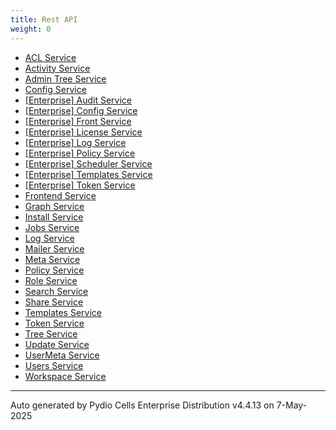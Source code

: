 ```yaml
---
title: Rest API
weight: 0
---
```








* [ACL Service](../acl-service/index)
* [Activity Service](../activity-service/index)
* [Admin Tree Service](../admin-tree-service/index)
* [Config Service](../config-service/index)
* [[Enterprise] Audit Service](../enterprise-audit-service/index)
* [[Enterprise] Config Service](../enterprise-config-service/index)
* [[Enterprise] Front Service](../enterprise-front-service/index)
* [[Enterprise] License Service](../enterprise-license-service/index)
* [[Enterprise] Log Service](../enterprise-log-service/index)
* [[Enterprise] Policy Service](../enterprise-policy-service/index)
* [[Enterprise] Scheduler Service](../enterprise-scheduler-service/index)
* [[Enterprise] Templates Service](../enterprise-templates-service/index)
* [[Enterprise] Token Service](../enterprise-token-service/index)
* [Frontend Service](../frontend-service/index)
* [Graph Service](../graph-service/index)
* [Install Service](../install-service/index)
* [Jobs Service](../jobs-service/index)
* [Log Service](../log-service/index)
* [Mailer Service](../mailer-service/index)
* [Meta Service](../meta-service/index)
* [Policy Service](../policy-service/index)
* [Role Service](../role-service/index)
* [Search Service](../search-service/index)
* [Share Service](../share-service/index)
* [Templates Service](../templates-service/index)
* [Token Service](../token-service/index)
* [Tree Service](../tree-service/index)
* [Update Service](../update-service/index)
* [UserMeta Service](../usermeta-service/index)
* [Users Service](../users-service/index)
* [Workspace Service](../workspace-service/index)

---
Auto generated by Pydio Cells Enterprise Distribution v4.4.13 on 7-May-2025
